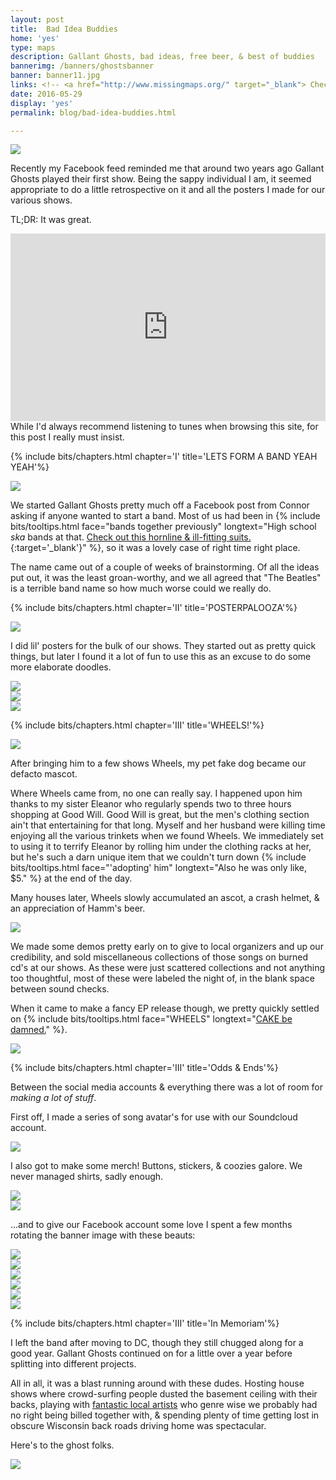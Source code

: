 ```yaml
---
layout: post
title:  Bad Idea Buddies
home: 'yes'
type: maps
description: Gallant Ghosts, bad ideas, free beer, & best of buddies
bannerimg: /banners/ghostsbanner
banner: banner11.jpg
links: <!-- <a href="http://www.missingmaps.org/" target="_blank"> Check out the site</a> | <a href="https://github.com/missingmaps" target="_blank"><i class="collecticons collecticons-github"></i> Github code</a>  -->
date: 2016-05-29
display: 'yes'
permalink: blog/bad-idea-buddies.html

---
```


<div class="images"><img src="../assets/graphics/blog/bib/wheels.png"></div>

Recently my Facebook feed reminded me that around two years ago Gallant Ghosts played their first show. Being the sappy individual I am, it seemed appropriate to do a little retrospective on it and all the posters I made for our various shows.

TL;DR: It was great.

<div id = "musicbox">
<iframe src="https://embed.spotify.com/?uri=spotify%3Auser%3Aeatincake%3Aplaylist%3A2pjcFWJo4mgvO6dwvui2NC" width="100%" height="300px" frameborder="0" allowtransparency="true"></iframe>
</div>
<fig>While I'd always recommend listening to tunes when browsing this site, for this post I really must insist.</fig>

{% include bits/chapters.html chapter='I' title='LETS FORM A BAND YEAH YEAH'%}

<div class="images"><img src="../assets/graphics/blog/bib/wehappysoldiers.jpg" class="ib"></div>

We started Gallant Ghosts pretty much off a Facebook post from Connor asking if anyone wanted to start a band. Most of us had been in {% include bits/tooltips.html face="bands together previously" longtext="High school _ska_ bands at that. [Check out this hornline & ill-fitting suits.](https://www.youtube.com/watch?v=HFUS6ZT-kbs){:target='_blank'}" %}, so it was a lovely case of right time right place.

The name came out of a couple of weeks of brainstorming. Of all the ideas put out, it was the least groan-worthy, and we all agreed that "The Beatles" is a terrible band name so how much worse could we really do.

{% include bits/chapters.html chapter='II' title='POSTERPALOOZA'%}

<div class="images"><img src="../assets/graphics/blog/bib/Posters.png"></div>

I did lil' posters for the bulk of our shows. They started out as pretty quick things, but later I found it a lot of fun to use this as an excuse to do some more elaborate doodles.

<div class="images"><img src="../assets/graphics/blog/bib/Posters-2.png"></div>
<div class="images"><img src="../assets/graphics/blog/bib/Posters-3.png"></div>
<div class="images"><img src="../assets/graphics/blog/bib/Posters-4.png"></div>

{% include bits/chapters.html chapter='III' title='WHEELS!'%}

<div class="images"><img src="../assets/graphics/blog/bib/wheels&buny.jpg" class="ib"></div>

After bringing him to a few shows Wheels, my pet fake dog became our defacto mascot.

Where Wheels came from, no one can really say. I happened upon him thanks to my sister Eleanor who regularly spends two to three hours shopping at Good Will. Good Will is great, but the men's clothing section ain't that entertaining for that long. Myself and her husband were killing time enjoying all the various trinkets when we found Wheels. We immediately set to using it to terrify Eleanor by rolling him under the clothing racks at her, but he's such a darn unique item that we couldn't turn down {% include bits/tooltips.html face="'adopting' him" longtext="Also he was only like, $5." %} at the end of the day.

Many houses later, Wheels slowly accumulated an ascot, a crash helmet, & an appreciation of Hamm's beer.

<div class="images"><img src="../assets/graphics/blog/bib/cd.jpg" class="ib"></div>

We made some demos pretty early on to give to local organizers and up our credibility, and sold miscellaneous collections of those songs on burned cd's at our shows. As these were just scattered collections and not anything too thoughtful, most of these were labeled the night of, in the blank space between sound checks.

When it came to make a fancy EP release though, we pretty quickly settled on {% include bits/tooltips.html face="WHEELS" longtext="[CAKE be damned.](https://en.wikipedia.org/wiki/Wheels_(Cake_EP){:target='_blank'})" %}.

<div class="images"><img src="../assets/graphics/blog/bib/wheels_cover.jpg"></div>

{% include bits/chapters.html chapter='III' title='Odds & Ends'%}

Between the social media accounts & everything there was a lot of room for _making a lot of stuff_.

First off, I made a series of song avatar's for use with our Soundcloud account.

<div class="images"><img src="../assets/graphics/blog/bib/albumcovers.png"></div>

I also got to make some merch! Buttons, stickers, & coozies galore. We never managed shirts, sadly enough.

<div class="images"><img src="../assets/graphics/blog/bib/buttons.png"></div>

<div class="images"><img src="../assets/graphics/blog/spr/Stickers.png"></div>

...and to give our Facebook account some love I spent a few months rotating the banner image with these beauts:

<div class="images"><img src="../assets/graphics/blog/bib/bandmate_1.jpg"></div>
<div class="images"><img src="../assets/graphics/blog/bib/bandmate_2.jpg"></div>
<div class="images"><img src="../assets/graphics/blog/bib/bandmate_3.jpg"></div>
<div class="images"><img src="../assets/graphics/blog/bib/bandmate_4.jpg"></div>
<div class="images"><img src="../assets/graphics/blog/bib/bandmate_5.jpg"></div>
<div class="images"><img src="../assets/graphics/blog/bib/bandmate_6.jpg"></div>

{% include bits/chapters.html chapter='III' title='In Memoriam'%}

I left the band after moving to DC, though they still chugged along for a good year. Gallant Ghosts continued on for a little over a year before splitting into different projects.

All in all, it was a blast running around with these dudes. Hosting house shows where crowd-surfing people dusted the basement ceiling with their backs, playing with [fantastic local artists](https://www.youtube.com/watch?v=dJK2cSvavGg) who genre wise we probably had no right being billed together with, & spending plenty of time getting lost in obscure Wisconsin back roads driving home was spectacular.

Here's to the ghost folks.

<div class="images">
	<img src="../assets/graphics/blog/bib/woah.jpg" class="ib">
</div>


